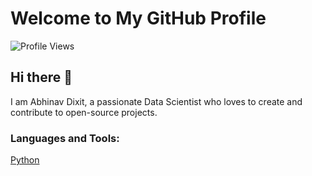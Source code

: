 # Welcome to My GitHub Profile

![Profile Views](https://komarev.com/ghpvc/?username=Abby0106&color=green)

## Hi there 👋

I am Abhinav Dixit, a passionate Data Scientist who loves to create and contribute to open-source projects.

### Languages and Tools:
[Python](https://img.shields.io/badge/-Python-333?style=flat&logo=python)
